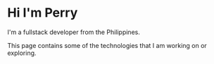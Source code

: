 # Hi I'm Perry 

I'm a fullstack developer from the Philippines. 

This page contains some of the technologies that I am working on or exploring.
